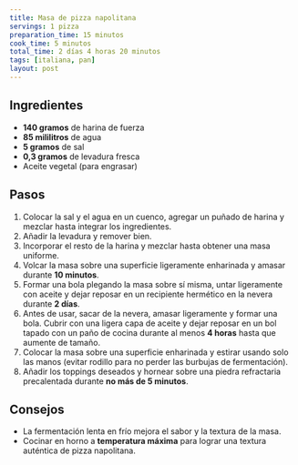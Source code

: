 ```yaml
---
title: Masa de pizza napolitana
servings: 1 pizza
preparation_time: 15 minutos
cook_time: 5 minutos
total_time: 2 días 4 horas 20 minutos
tags: [italiana, pan]
layout: post
---
```


## Ingredientes

- **140 gramos** de harina de fuerza
- **85 mililitros** de agua
- **5 gramos** de sal
- **0,3 gramos** de levadura fresca
- Aceite vegetal (para engrasar)

## Pasos

1. Colocar la sal y el agua en un cuenco, agregar un puñado de harina y mezclar hasta integrar los ingredientes.
2. Añadir la levadura y remover bien.
3. Incorporar el resto de la harina y mezclar hasta obtener una masa uniforme.
4. Volcar la masa sobre una superficie ligeramente enharinada y amasar durante **10 minutos**.
5. Formar una bola plegando la masa sobre sí misma, untar ligeramente con aceite y dejar reposar en un recipiente hermético en la nevera durante **2 días**.
6. Antes de usar, sacar de la nevera, amasar ligeramente y formar una bola. Cubrir con una ligera capa de aceite y dejar reposar en un bol tapado con un paño de cocina durante al menos **4 horas** hasta que aumente de tamaño.
7. Colocar la masa sobre una superficie enharinada y estirar usando solo las manos (evitar rodillo para no perder las burbujas de fermentación).
8. Añadir los toppings deseados y hornear sobre una piedra refractaria precalentada durante **no más de 5 minutos**.

## Consejos

- La fermentación lenta en frío mejora el sabor y la textura de la masa.
- Cocinar en horno a **temperatura máxima** para lograr una textura auténtica de pizza napolitana.
